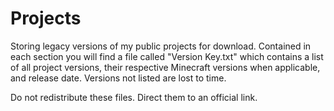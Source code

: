 # Projects
Storing legacy versions of my public projects for download.
Contained in each section you will find a file called "Version Key.txt" which contains a list of all project versions, their respective Minecraft versions when applicable, and release date.
Versions not listed are lost to time.

Do not redistribute these files. Direct them to an official link.
